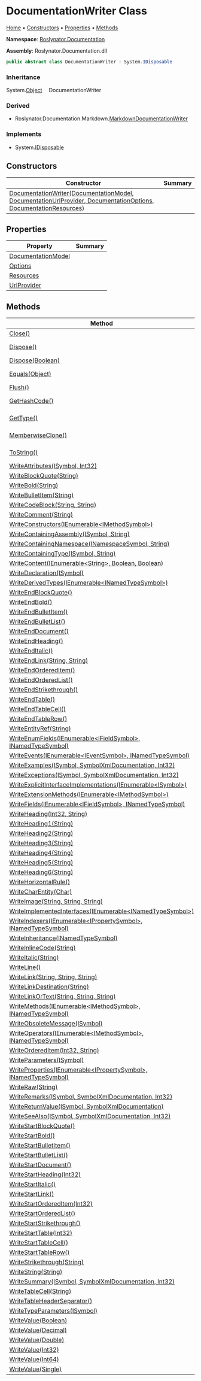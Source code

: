 <a name="_top"></a>

# DocumentationWriter Class

[Home](../../../README.md#_top) &#x2022; [Constructors](#constructors) &#x2022; [Properties](#properties) &#x2022; [Methods](#methods)

**Namespace**: [Roslynator.Documentation](../README.md#_top)

**Assembly**: Roslynator\.Documentation\.dll

```csharp
public abstract class DocumentationWriter : System.IDisposable
```

### Inheritance

System\.[Object](https://docs.microsoft.com/en-us/dotnet/api/system.object)
&emsp;DocumentationWriter

### Derived

* Roslynator\.Documentation\.Markdown\.[MarkdownDocumentationWriter](../Markdown/MarkdownDocumentationWriter/README.md#_top)

### Implements

* System\.[IDisposable](https://docs.microsoft.com/en-us/dotnet/api/system.idisposable)

## Constructors

| Constructor | Summary |
| ----------- | ------- |
| [DocumentationWriter(DocumentationModel, DocumentationUrlProvider, DocumentationOptions, DocumentationResources)](-ctor/README.md#_top) | |

## Properties

| Property | Summary |
| -------- | ------- |
| [DocumentationModel](DocumentationModel/README.md#_top) | |
| [Options](Options/README.md#_top) | |
| [Resources](Resources/README.md#_top) | |
| [UrlProvider](UrlProvider/README.md#_top) | |

## Methods

| Method | Summary |
| ------ | ------- |
| [Close()](Close/README.md#_top) | |
| [Dispose()](Dispose/README.md#Roslynator_Documentation_DocumentationWriter_Dispose) |  \(Implements [IDisposable.Dispose](https://docs.microsoft.com/en-us/dotnet/api/system.idisposable.dispose)\) |
| [Dispose(Boolean)](Dispose/README.md#Roslynator_Documentation_DocumentationWriter_Dispose_System_Boolean_) | |
| [Equals(Object)](https://docs.microsoft.com/en-us/dotnet/api/system.object.equals) |  \(Inherited from [Object](https://docs.microsoft.com/en-us/dotnet/api/system.object)\) |
| [Flush()](Flush/README.md#_top) | |
| [GetHashCode()](https://docs.microsoft.com/en-us/dotnet/api/system.object.gethashcode) |  \(Inherited from [Object](https://docs.microsoft.com/en-us/dotnet/api/system.object)\) |
| [GetType()](https://docs.microsoft.com/en-us/dotnet/api/system.object.gettype) |  \(Inherited from [Object](https://docs.microsoft.com/en-us/dotnet/api/system.object)\) |
| [MemberwiseClone()](https://docs.microsoft.com/en-us/dotnet/api/system.object.memberwiseclone) |  \(Inherited from [Object](https://docs.microsoft.com/en-us/dotnet/api/system.object)\) |
| [ToString()](https://docs.microsoft.com/en-us/dotnet/api/system.object.tostring) |  \(Inherited from [Object](https://docs.microsoft.com/en-us/dotnet/api/system.object)\) |
| [WriteAttributes(ISymbol, Int32)](WriteAttributes/README.md#_top) | |
| [WriteBlockQuote(String)](WriteBlockQuote/README.md#_top) | |
| [WriteBold(String)](WriteBold/README.md#_top) | |
| [WriteBulletItem(String)](WriteBulletItem/README.md#_top) | |
| [WriteCodeBlock(String, String)](WriteCodeBlock/README.md#_top) | |
| [WriteComment(String)](WriteComment/README.md#_top) | |
| [WriteConstructors(IEnumerable\<IMethodSymbol>)](WriteConstructors/README.md#_top) | |
| [WriteContainingAssembly(ISymbol, String)](WriteContainingAssembly/README.md#_top) | |
| [WriteContainingNamespace(INamespaceSymbol, String)](WriteContainingNamespace/README.md#_top) | |
| [WriteContainingType(ISymbol, String)](WriteContainingType/README.md#_top) | |
| [WriteContent(IEnumerable\<String>, Boolean, Boolean)](WriteContent/README.md#_top) | |
| [WriteDeclaration(ISymbol)](WriteDeclaration/README.md#_top) | |
| [WriteDerivedTypes(IEnumerable\<INamedTypeSymbol>)](WriteDerivedTypes/README.md#_top) | |
| [WriteEndBlockQuote()](WriteEndBlockQuote/README.md#_top) | |
| [WriteEndBold()](WriteEndBold/README.md#_top) | |
| [WriteEndBulletItem()](WriteEndBulletItem/README.md#_top) | |
| [WriteEndBulletList()](WriteEndBulletList/README.md#_top) | |
| [WriteEndDocument()](WriteEndDocument/README.md#_top) | |
| [WriteEndHeading()](WriteEndHeading/README.md#_top) | |
| [WriteEndItalic()](WriteEndItalic/README.md#_top) | |
| [WriteEndLink(String, String)](WriteEndLink/README.md#_top) | |
| [WriteEndOrderedItem()](WriteEndOrderedItem/README.md#_top) | |
| [WriteEndOrderedList()](WriteEndOrderedList/README.md#_top) | |
| [WriteEndStrikethrough()](WriteEndStrikethrough/README.md#_top) | |
| [WriteEndTable()](WriteEndTable/README.md#_top) | |
| [WriteEndTableCell()](WriteEndTableCell/README.md#_top) | |
| [WriteEndTableRow()](WriteEndTableRow/README.md#_top) | |
| [WriteEntityRef(String)](WriteEntityRef/README.md#_top) | |
| [WriteEnumFields(IEnumerable\<IFieldSymbol>, INamedTypeSymbol)](WriteEnumFields/README.md#_top) | |
| [WriteEvents(IEnumerable\<IEventSymbol>, INamedTypeSymbol)](WriteEvents/README.md#_top) | |
| [WriteExamples(ISymbol, SymbolXmlDocumentation, Int32)](WriteExamples/README.md#_top) | |
| [WriteExceptions(ISymbol, SymbolXmlDocumentation, Int32)](WriteExceptions/README.md#_top) | |
| [WriteExplicitInterfaceImplementations(IEnumerable\<ISymbol>)](WriteExplicitInterfaceImplementations/README.md#_top) | |
| [WriteExtensionMethods(IEnumerable\<IMethodSymbol>)](WriteExtensionMethods/README.md#_top) | |
| [WriteFields(IEnumerable\<IFieldSymbol>, INamedTypeSymbol)](WriteFields/README.md#_top) | |
| [WriteHeading(Int32, String)](WriteHeading/README.md#_top) | |
| [WriteHeading1(String)](WriteHeading1/README.md#_top) | |
| [WriteHeading2(String)](WriteHeading2/README.md#_top) | |
| [WriteHeading3(String)](WriteHeading3/README.md#_top) | |
| [WriteHeading4(String)](WriteHeading4/README.md#_top) | |
| [WriteHeading5(String)](WriteHeading5/README.md#_top) | |
| [WriteHeading6(String)](WriteHeading6/README.md#_top) | |
| [WriteHorizontalRule()](WriteHorizontalRule/README.md#_top) | |
| [WriteCharEntity(Char)](WriteCharEntity/README.md#_top) | |
| [WriteImage(String, String, String)](WriteImage/README.md#_top) | |
| [WriteImplementedInterfaces(IEnumerable\<INamedTypeSymbol>)](WriteImplementedInterfaces/README.md#_top) | |
| [WriteIndexers(IEnumerable\<IPropertySymbol>, INamedTypeSymbol)](WriteIndexers/README.md#_top) | |
| [WriteInheritance(INamedTypeSymbol)](WriteInheritance/README.md#_top) | |
| [WriteInlineCode(String)](WriteInlineCode/README.md#_top) | |
| [WriteItalic(String)](WriteItalic/README.md#_top) | |
| [WriteLine()](WriteLine/README.md#_top) | |
| [WriteLink(String, String, String)](WriteLink/README.md#_top) | |
| [WriteLinkDestination(String)](WriteLinkDestination/README.md#_top) | |
| [WriteLinkOrText(String, String, String)](WriteLinkOrText/README.md#_top) | |
| [WriteMethods(IEnumerable\<IMethodSymbol>, INamedTypeSymbol)](WriteMethods/README.md#_top) | |
| [WriteObsoleteMessage(ISymbol)](WriteObsoleteMessage/README.md#_top) | |
| [WriteOperators(IEnumerable\<IMethodSymbol>, INamedTypeSymbol)](WriteOperators/README.md#_top) | |
| [WriteOrderedItem(Int32, String)](WriteOrderedItem/README.md#_top) | |
| [WriteParameters(ISymbol)](WriteParameters/README.md#_top) | |
| [WriteProperties(IEnumerable\<IPropertySymbol>, INamedTypeSymbol)](WriteProperties/README.md#_top) | |
| [WriteRaw(String)](WriteRaw/README.md#_top) | |
| [WriteRemarks(ISymbol, SymbolXmlDocumentation, Int32)](WriteRemarks/README.md#_top) | |
| [WriteReturnValue(ISymbol, SymbolXmlDocumentation)](WriteReturnValue/README.md#_top) | |
| [WriteSeeAlso(ISymbol, SymbolXmlDocumentation, Int32)](WriteSeeAlso/README.md#_top) | |
| [WriteStartBlockQuote()](WriteStartBlockQuote/README.md#_top) | |
| [WriteStartBold()](WriteStartBold/README.md#_top) | |
| [WriteStartBulletItem()](WriteStartBulletItem/README.md#_top) | |
| [WriteStartBulletList()](WriteStartBulletList/README.md#_top) | |
| [WriteStartDocument()](WriteStartDocument/README.md#_top) | |
| [WriteStartHeading(Int32)](WriteStartHeading/README.md#_top) | |
| [WriteStartItalic()](WriteStartItalic/README.md#_top) | |
| [WriteStartLink()](WriteStartLink/README.md#_top) | |
| [WriteStartOrderedItem(Int32)](WriteStartOrderedItem/README.md#_top) | |
| [WriteStartOrderedList()](WriteStartOrderedList/README.md#_top) | |
| [WriteStartStrikethrough()](WriteStartStrikethrough/README.md#_top) | |
| [WriteStartTable(Int32)](WriteStartTable/README.md#_top) | |
| [WriteStartTableCell()](WriteStartTableCell/README.md#_top) | |
| [WriteStartTableRow()](WriteStartTableRow/README.md#_top) | |
| [WriteStrikethrough(String)](WriteStrikethrough/README.md#_top) | |
| [WriteString(String)](WriteString/README.md#_top) | |
| [WriteSummary(ISymbol, SymbolXmlDocumentation, Int32)](WriteSummary/README.md#_top) | |
| [WriteTableCell(String)](WriteTableCell/README.md#_top) | |
| [WriteTableHeaderSeparator()](WriteTableHeaderSeparator/README.md#_top) | |
| [WriteTypeParameters(ISymbol)](WriteTypeParameters/README.md#_top) | |
| [WriteValue(Boolean)](WriteValue/README.md#Roslynator_Documentation_DocumentationWriter_WriteValue_System_Boolean_) | |
| [WriteValue(Decimal)](WriteValue/README.md#Roslynator_Documentation_DocumentationWriter_WriteValue_System_Decimal_) | |
| [WriteValue(Double)](WriteValue/README.md#Roslynator_Documentation_DocumentationWriter_WriteValue_System_Double_) | |
| [WriteValue(Int32)](WriteValue/README.md#Roslynator_Documentation_DocumentationWriter_WriteValue_System_Int32_) | |
| [WriteValue(Int64)](WriteValue/README.md#Roslynator_Documentation_DocumentationWriter_WriteValue_System_Int64_) | |
| [WriteValue(Single)](WriteValue/README.md#Roslynator_Documentation_DocumentationWriter_WriteValue_System_Single_) | |

